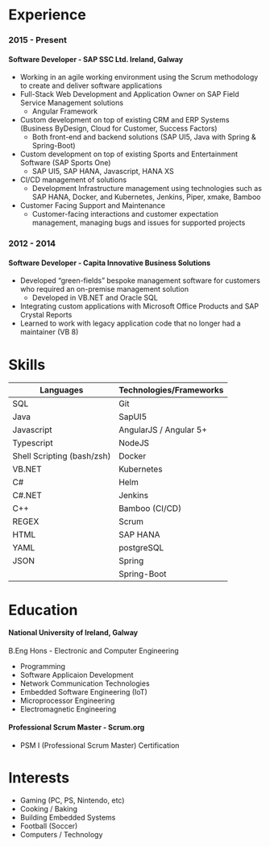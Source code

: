 # Experience

### 2015 - Present
#### Software Developer - SAP SSC Ltd. Ireland, Galway

- Working in an agile working environment using the Scrum methodology to create and deliver software applications
- Full-Stack Web Development and Application Owner on SAP Field Service Management solutions
    - Angular Framework
- Custom development on top of existing CRM and ERP Systems (Business ByDesign, Cloud for Customer, Success Factors)
    - Both front-end and backend solutions (SAP UI5, Java with Spring & Spring-Boot)
- Custom development on top of existing Sports and Entertainment Software (SAP Sports One)
    - SAP UI5, SAP HANA, Javascript, HANA XS
- CI/CD management of solutions
    - Development Infrastructure management using technologies such as SAP HANA, Docker, and Kubernetes, Jenkins, Piper, xmake, Bamboo
- Customer Facing Support and Maintenance
    - Customer-facing interactions and customer expectation management, managing bugs and issues for supported projects

### 2012 - 2014
#### Software Developer - Capita Innovative Business Solutions
- Developed “green-fields” bespoke management software for customers who required an on-premise management solution
    - Developed in VB.NET and Oracle SQL
- Integrating custom applications with Microsoft Office Products and SAP Crystal Reports
- Learned to work with legacy application code that no longer had a maintainer (VB 8)

# Skills

| Languages | Technologies/Frameworks |
| - | - |
| SQL | Git |
| Java | SapUI5 |
| Javascript | AngularJS / Angular 5+ |
| Typescript | NodeJS |
| Shell Scripting (bash/zsh) | Docker |
| VB.NET | Kubernetes |
| C# | Helm |
| C#.NET | Jenkins |
| C++ | Bamboo (CI/CD) |
| REGEX | Scrum |
| HTML | SAP HANA |
| YAML | postgreSQL |
| JSON | Spring |
| | Spring-Boot |

# Education

#### National University of Ireland, Galway
B.Eng Hons - Electronic and Computer Engineering

- Programming
- Software Applicaion Development
- Network Communication Technologies
- Embedded Software Engineering (IoT)
- Microprocessor Engineering
- Electromagnetic Engineering

#### Professional Scrum Master -  Scrum.org

- PSM I (Professional Scrum Master) Certification

# Interests

- Gaming (PC, PS, Nintendo, etc)
- Cooking / Baking
- Building Embedded Systems
- Football (Soccer)
- Computers / Technology 